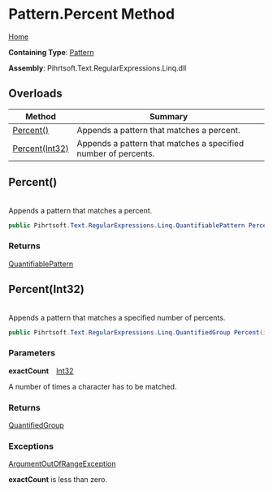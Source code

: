 # Pattern\.Percent Method

[Home](../../../../../../README.md)

**Containing Type**: [Pattern](../README.md)

**Assembly**: Pihrtsoft\.Text\.RegularExpressions\.Linq\.dll

## Overloads

| Method | Summary |
| ------ | ------- |
| [Percent()](#Pihrtsoft_Text_RegularExpressions_Linq_Pattern_Percent) | Appends a pattern that matches a percent\. |
| [Percent(Int32)](#Pihrtsoft_Text_RegularExpressions_Linq_Pattern_Percent_System_Int32_) | Appends a pattern that matches a specified number of percents\. |

## Percent\(\) <a name="Pihrtsoft_Text_RegularExpressions_Linq_Pattern_Percent"></a>

\
Appends a pattern that matches a percent\.

```csharp
public Pihrtsoft.Text.RegularExpressions.Linq.QuantifiablePattern Percent()
```

### Returns

[QuantifiablePattern](../../QuantifiablePattern/README.md)

## Percent\(Int32\) <a name="Pihrtsoft_Text_RegularExpressions_Linq_Pattern_Percent_System_Int32_"></a>

\
Appends a pattern that matches a specified number of percents\.

```csharp
public Pihrtsoft.Text.RegularExpressions.Linq.QuantifiedGroup Percent(int exactCount)
```

### Parameters

**exactCount** &ensp; [Int32](https://docs.microsoft.com/en-us/dotnet/api/system.int32)

A number of times a character has to be matched\.

### Returns

[QuantifiedGroup](../../QuantifiedGroup/README.md)

### Exceptions

[ArgumentOutOfRangeException](https://docs.microsoft.com/en-us/dotnet/api/system.argumentoutofrangeexception)

**exactCount** is less than zero\.

